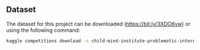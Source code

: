 ## Dataset

The dataset for this project can be downloaded (https://bit.ly/3XDO6yw) or using the following command:

```bash
kaggle competitions download -c child-mind-institute-problematic-internet-use

